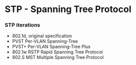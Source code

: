 # STP - Spanning Tree Protocol
### STP iterations
* 802.1d, original specification
* PVST Per-VLAN Spanning-Tree
* PVST+ Per-VLAN Spanning-Tree Plus
* 802.1w RSTP Rapid Spanning Tree Protocol
* 802.S MST Multiple Spanning Tree Protocol